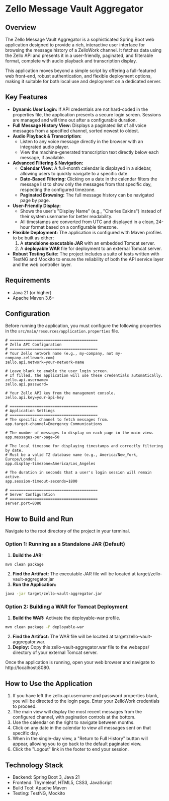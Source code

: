 # Zello Message Vault Aggregator

## Overview

The Zello Message Vault Aggregator is a sophisticated Spring Boot web application designed to provide a rich, interactive user interface for browsing the message history of a ZelloWork channel. It fetches data using the Zello API and presents it in a user-friendly, paginated, and filterable format, complete with audio playback and transcription display.

This application moves beyond a simple script by offering a full-featured web front-end, robust authentication, and flexible deployment options, making it suitable for both local use and deployment on a dedicated server.

<!-- A screenshot of the main application interface, showing the message list and calendar sidebar, would go here. -->

## Key Features

-   **Dynamic User Login:** If API credentials are not hard-coded in the properties file, the application presents a secure login screen. Sessions are managed and will time out after a configurable duration.
-   **Full Message History View:** Displays a paginated list of all voice messages from a specified channel, sorted newest to oldest.
-   **Audio Playback & Transcription:**
    -   Listen to any voice message directly in the browser with an integrated audio player.
    -   View the machine-generated transcription text directly below each message, if available.
-   **Advanced Filtering & Navigation:**
    -   **Calendar View:** A full-month calendar is displayed in a sidebar, allowing users to quickly navigate to a specific date.
    -   **Date-Based Filtering:** Clicking on a date in the calendar filters the message list to show only the messages from that specific day, respecting the configured timezone.
    -   **Paginated Browsing:** The full message history can be navigated page by page.
-   **User-Friendly Display:**
    -   Shows the user's "Display Name" (e.g., "Charles Eakins") instead of their system username for better readability.
    -   All timestamps are converted from UTC and displayed in a clean, 24-hour format based on a configurable timezone.
-   **Flexible Deployment:** The application is configured with Maven profiles to be built as either:
    1.  A **standalone executable JAR** with an embedded Tomcat server.
    2.  A **deployable WAR** file for deployment to an external Tomcat server.
-   **Robust Testing Suite:** The project includes a suite of tests written with TestNG and Mockito to ensure the reliability of both the API service layer and the web controller layer.

## Requirements

-   Java 21 (or higher)
-   Apache Maven 3.6+

## Configuration

Before running the application, you must configure the following properties in the `src/main/resources/application.properties` file.

````properties
# =======================================
# Zello API Configuration
# =======================================
# Your Zello network name (e.g., my-company, not my-company.zellowork.com)
zello.api.network=your-network-name

# Leave blank to enable the user login screen.
# If filled, the application will use these credentials automatically.
zello.api.username=
zello.api.password=

# Your Zello API key from the management console.
zello.api.key=your-api-key

# =======================================
# Application Settings
# =======================================
# The specific channel to fetch messages from.
app.target-channel=Emergency Communications

# The number of messages to display on each page in the main view.
app.messages-per-page=50

# The local timezone for displaying timestamps and correctly filtering by date.
# Must be a valid TZ database name (e.g., America/New_York, Europe/London).
app.display-timezone=America/Los_Angeles

# The duration in seconds that a user's login session will remain active.
app.session-timeout-seconds=1800

# =======================================
# Server Configuration
# =======================================
server.port=8080
````
## How to Build and Run

Navigate to the root directory of the project in your terminal.
### Option 1: Running as a Standalone JAR (Default)

1. **Build the JAR:**
````bash
mvn clean package
````
2. **Find the Artifact:** The executable JAR file will be located at target/zello-vault-aggregator.jar
3. **Run the Application:**
````bash
java -jar target/zello-vault-aggregator.jar
````
### Option 2: Building a WAR for Tomcat Deployment

1. **Build the WAR:** Activate the deployable-war profile.
````bash
mvn clean package -P deployable-war
````
2. **Find the Artifact:** The WAR file will be located at target/zello-vault-aggregator.war. 
3. **Deploy:** Copy this zello-vault-aggregator.war file to the webapps/ directory of your external Tomcat server.

Once the application is running, open your web browser and navigate to http://localhost:8080.

## How to Use the Application
1. If you have left the zello.api.username and password properties blank, you will be directed to the login page. Enter your ZelloWork credentials to proceed.
2. The main view will display the most recent messages from the configured channel, with pagination controls at the bottom.
3. Use the calendar on the right to navigate between months.
4. Click on any date in the calendar to view all messages sent on that specific day.
5. When in the single-day view, a "Return to Full History" button will appear, allowing you to go back to the default paginated view.
6. Click the "Logout" link in the footer to end your session.

## Technology Stack
- Backend: Spring Boot 3, Java 21
- Frontend: Thymeleaf, HTML5, CSS3, JavaScript
- Build Tool: Apache Maven
- Testing: TestNG, Mockito